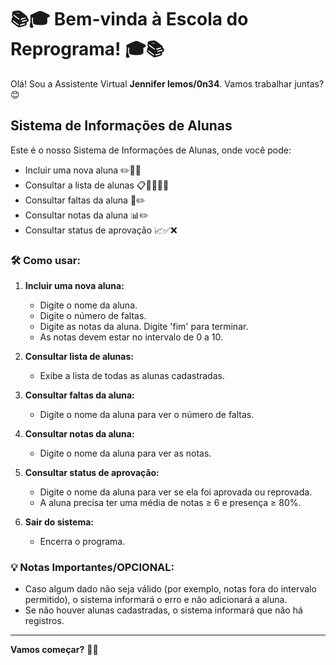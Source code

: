 # 📚🎓 **Bem-vinda à Escola do Reprograma!** 🎓📚

Olá! Sou a Assistente Virtual **Jennifer lemos/0n34**. Vamos trabalhar juntas? 😊

## Sistema de Informações de Alunas

Este é o nosso Sistema de Informações de Alunas, onde você pode:
- Incluir uma nova aluna ✏️👩‍🎓
- Consultar a lista de alunas 📋👩‍🎓👩‍🎓
- Consultar faltas da aluna 📅✏️
- Consultar notas da aluna 📊✏️
- Consultar status de aprovação 📈✅❌

### 🛠️ **Como usar:**

1. **Incluir uma nova aluna:**
   - Digite o nome da aluna.
   - Digite o número de faltas.
   - Digite as notas da aluna. Digite 'fim' para terminar.
   - As notas devem estar no intervalo de 0 a 10.

2. **Consultar lista de alunas:**
   - Exibe a lista de todas as alunas cadastradas.

3. **Consultar faltas da aluna:**
   - Digite o nome da aluna para ver o número de faltas.

4. **Consultar notas da aluna:**
   - Digite o nome da aluna para ver as notas.

5. **Consultar status de aprovação:**
   - Digite o nome da aluna para ver se ela foi aprovada ou reprovada.
   - A aluna precisa ter uma média de notas ≥ 6 e presença ≥ 80%.

6. **Sair do sistema:**
   - Encerra o programa.

### 💡 **Notas Importantes/OPCIONAL:**

- Caso algum dado não seja válido (por exemplo, notas fora do intervalo permitido), o sistema informará o erro e não adicionará a aluna.
- Se não houver alunas cadastradas, o sistema informará que não há registros.

---

**Vamos começar?** 🌟🚀

